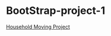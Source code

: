# BootStrap-project-1

[Household Moving Project](https://1drv.ms/u/c/291798b4f12915c1/EcaOv8zOTkdFn9pvyy97IrsBZgUdVwXhZLpKRzo6RME4bA?e=77HJ8j)
